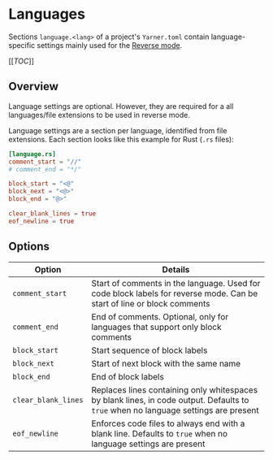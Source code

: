 # Languages

Sections `language.<lang>` of a project's `Yarner.toml` contain language-specific settings mainly used for the [Reverse mode](./reverse-mode.md).

[[_TOC_]]

## Overview

Language settings are optional. However, they are required for a all languages/file extensions to be used in reverse mode.

Language settings are a section per language, identified from file extensions. Each section looks like this example for Rust (`.rs` files):

```toml
[language.rs]
comment_start = "//"
# comment_end = "*/"

block_start = "<@"
block_next = "<@>"
block_end = "@>"

clear_blank_lines = true
eof_newline = true
```

## Options

| Option              | Details                                                                                                                             |
| ------------------- | ----------------------------------------------------------------------------------------------------------------------------------- |
| `comment_start`     | Start of comments in the language. Used for code block labels for reverse mode. Can be start of line or block comments              |
| `comment_end`       | End of comments. Optional, only for languages that support only block comments                                                      |
| `block_start`       | Start sequence of block labels                                                                                                      |
| `block_next`        | Start of next block with the same name                                                                                              |
| `block_end`         | End of block labels                                                                                                                 |
| `clear_blank_lines` | Replaces lines containing only whitespaces by blank lines, in code output. Defaults to `true` when no language settings are present |
| `eof_newline`       | Enforces code files to always end with a blank line. Defaults to `true` when no language settings are present                       |
